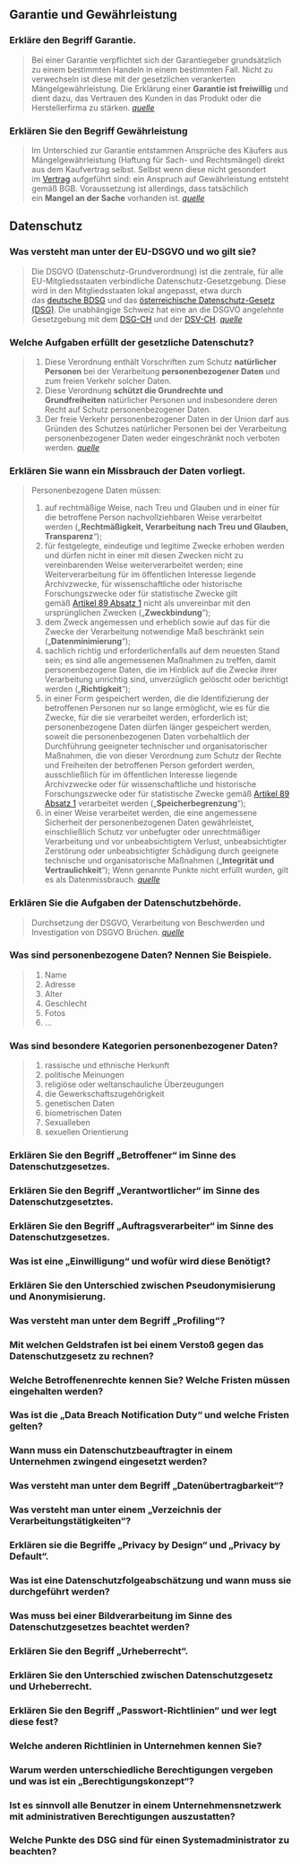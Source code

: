 
## Garantie und Gewährleistung
### Erkläre den Begriff Garantie. 
> Bei einer Garantie verpflichtet sich der Garantiegeber grundsätzlich zu einem bestimmten Handeln in einem bestimmten Fall. Nicht zu verwechseln ist diese mit der gesetzlichen verankerten Mängelgewährleistung. Die Erklärung einer **Garantie ist freiwillig** und dient dazu, das Vertrauen des Kunden in das Produkt oder die Herstellerfirma zu stärken.
> *[quelle](https://www.e-recht24.de/ecommerce/76-unterschiede-bei-garantie-gewaehrleistung-produkthaftung.html#:~:text=Bei%20der%20Garantie%20handelt%20es,Zeitpunkt%20des%20Kaufes%20bestanden%20haben.)*
### Erklären Sie den Begriff Gewährleistung
> Im Unterschied zur Garantie entstammen Ansprüche des Käufers aus Mängelgewährleistung (Haftung für Sach- und Rechtsmängel) direkt aus dem Kaufvertrag selbst. Selbst wenn diese nicht gesondert im [Vertrag](https://www.e-recht24.de/ecommerce/11-vertragsschluss-im-internet.html) aufgeführt sind: ein Anspruch auf Gewährleistung entsteht gemäß BGB. Voraussetzung ist allerdings, dass tatsächlich ein **Mangel an der Sache** vorhanden ist.
> *[quelle](https://www.e-recht24.de/ecommerce/76-unterschiede-bei-garantie-gewaehrleistung-produkthaftung.html#:~:text=Bei%20der%20Garantie%20handelt%20es,Zeitpunkt%20des%20Kaufes%20bestanden%20haben.)*

## Datenschutz
### Was versteht man unter der EU-DSGVO und wo gilt sie?
> Die DSGVO (Datenschutz-Grundverordnung) ist die zentrale, für alle EU-Mitgliedsstaaten verbindliche Datenschutz-Gesetzgebung. Diese wird in den Mitgliedsstaaten lokal angepasst, etwa durch das [deutsche BDSG](https://datenschutz-grundverordnung.eu/bundesdatenschutzgesetz/) und das [österreichische Datenschutz-Gesetz (DSG)](https://datenschutz-grundverordnung.eu/datenschutzgesetz-austria/).
> Die unabhängige Schweiz hat eine an die DSGVO angelehnte Gesetzgebung mit dem [DSG-CH](https://datenschutz-grundverordnung.eu/datenschutzgrundverordnung-schweiz/) und der [DSV-CH](https://datenschutz-grundverordnung.eu/datenschutzverordnung-schweiz/).
> *[quelle](https://datenschutz-grundverordnung.eu/)*
### Welche Aufgaben erfüllt der gesetzliche Datenschutz?
> 1. Diese Verordnung enthält Vorschriften zum Schutz **natürlicher Personen** bei der Verarbeitung **personenbezogener Daten** und zum freien Verkehr solcher Daten.
> 2. Diese Verordnung **schützt die Grundrechte und Grundfreiheiten** natürlicher Personen und insbesondere deren Recht auf Schutz personenbezogener Daten.
> 3. Der freie Verkehr personenbezogener Daten in der Union darf aus Gründen des Schutzes natürlicher Personen bei der Verarbeitung personenbezogener Daten weder eingeschränkt noch verboten werden.
> *[quelle](https://datenschutz-grundverordnung.eu/dsgvo/art-1-eu-dsgvo-gegenstand-und-ziele/)*
### Erklären Sie wann ein Missbrauch der Daten vorliegt.
> Personenbezogene Daten müssen:
> 1. auf rechtmäßige Weise, nach Treu und Glauben und in einer für die betroffene Person nachvollziehbaren Weise verarbeitet werden („**Rechtmäßigkeit, Verarbeitung nach Treu und Glauben, Transparenz**“);
> 2. für festgelegte, eindeutige und legitime Zwecke erhoben werden und dürfen nicht in einer mit diesen Zwecken nicht zu vereinbarenden Weise weiterverarbeitet werden; eine Weiterverarbeitung für im öffentlichen Interesse liegende Archivzwecke, für wissenschaftliche oder historische Forschungszwecke oder für statistische Zwecke gilt gemäß [Artikel 89 Absatz 1](https://datenschutz-grundverordnung.eu/dsgvo/art-89-dsgvo/) nicht als unvereinbar mit den ursprünglichen Zwecken („**Zweckbindung**“);
> 3.  dem Zweck angemessen und erheblich sowie auf das für die Zwecke der Verarbeitung notwendige Maß beschränkt sein („**Datenminimierung**“);
> 4. sachlich richtig und erforderlichenfalls auf dem neuesten Stand sein; es sind alle angemessenen Maßnahmen zu treffen, damit personenbezogene Daten, die im Hinblick auf die Zwecke ihrer Verarbeitung unrichtig sind, unverzüglich gelöscht oder berichtigt werden („**Richtigkeit**“);
> 5. in einer Form gespeichert werden, die die Identifizierung der betroffenen Personen nur so lange ermöglicht, wie es für die Zwecke, für die sie verarbeitet werden, erforderlich ist; personenbezogene Daten dürfen länger gespeichert werden, soweit die personenbezogenen Daten vorbehaltlich der Durchführung geeigneter technischer und organisatorischer Maßnahmen, die von dieser Verordnung zum Schutz der Rechte und Freiheiten der betroffenen Person gefordert werden, ausschließlich für im öffentlichen Interesse liegende Archivzwecke oder für wissenschaftliche und historische Forschungszwecke oder für statistische Zwecke gemäß [Artikel 89 Absatz 1](https://datenschutz-grundverordnung.eu/dsgvo/art-89-dsgvo/) verarbeitet werden („**Speicherbegrenzung**“);
> 6. in einer Weise verarbeitet werden, die eine angemessene Sicherheit der personenbezogenen Daten gewährleistet, einschließlich Schutz vor unbefugter oder unrechtmäßiger Verarbeitung und vor unbeabsichtigtem Verlust, unbeabsichtigter Zerstörung oder unbeabsichtigter Schädigung durch geeignete technische und organisatorische Maßnahmen („**Integrität und Vertraulichkeit**“);
> Wenn genannte Punkte nicht erfüllt wurden, gilt es als Datenmissbrauch. 
> *[quelle](https://datenschutz-grundverordnung.eu/dsgvo/art-5-dsgvo-grundsaetze-fuer-die-verarbeitung-personenbezogener-daten/)*
### Erklären Sie die Aufgaben der Datenschutzbehörde.
> Durchsetzung der DSGVO, Verarbeitung von Beschwerden und Investigation von DSGVO Brüchen. 
> *[quelle](https://datenschutz-grundverordnung.eu/dsgvo/art-57-dsgvo/)*
### Was sind personenbezogene Daten? Nennen Sie Beispiele.
> 1. Name 
> 2. Adresse 
> 3. Alter 
> 4. Geschlecht
> 5. Fotos 
> 6. ...
### Was sind besondere Kategorien personenbezogener Daten?
> 1. rassische und ethnische Herkunft 
> 2. politische Meinungen 
> 3. religiöse oder weltanschauliche Überzeugungen  
> 4. die Gewerkschaftszugehörigkeit
> 5. genetischen Daten
> 6. biometrischen Daten
> 7. Sexualleben 
> 8. sexuellen Orientierung
### Erklären Sie den Begriff „Betroffener“ im Sinne des Datenschutzgesetzes.
> 
### Erklären Sie den Begriff „Verantwortlicher“ im Sinne des Datenschutzgesetztes.
>
### Erklären Sie den Begriff „Auftragsverarbeiter“ im Sinne des Datenschutzgesetzes.
>
### Was ist eine „Einwilligung“ und wofür wird diese Benötigt?
>
### Erklären Sie den Unterschied zwischen Pseudonymisierung und Anonymisierung.
>
### Was versteht man unter dem Begriff „Profiling“?
>
### Mit welchen Geldstrafen ist bei einem Verstoß gegen das Datenschutzgesetz zu rechnen?
>
### Welche Betroffenenrechte kennen Sie? Welche Fristen müssen eingehalten werden?
>
### Was ist die „Data Breach Notification Duty“ und welche Fristen gelten?
>
### Wann muss ein Datenschutzbeauftragter in einem Unternehmen zwingend eingesetzt werden?
>
### Was versteht man unter dem Begriff „Datenübertragbarkeit“?
>
### Was versteht man unter einem „Verzeichnis der Verarbeitungstätigkeiten“?
>
### Erklären sie die Begriffe „Privacy by Design“ und „Privacy by Default“.
>
### Was ist eine Datenschutzfolgeabschätzung und wann muss sie durchgeführt werden?
>
### Was muss bei einer Bildverarbeitung im Sinne des Datenschutzgesetzes beachtet werden?
>
### Erklären Sie den Begriff „Urheberrecht“.
>
### Erklären Sie den Unterschied zwischen Datenschutzgesetz und Urheberrecht.
>
### Erklären Sie den Begriff „Passwort-Richtlinien“ und wer legt diese fest?
>
### Welche anderen Richtlinien in Unternehmen kennen Sie?
>
### Warum werden unterschiedliche Berechtigungen vergeben und was ist ein „Berechtigungskonzept“?
>
### Ist es sinnvoll alle Benutzer in einem Unternehmensnetzwerk mit administrativen Berechtigungen auszustatten?
>
### Welche Punkte des DSG sind für einen Systemadministrator zu beachten?
>